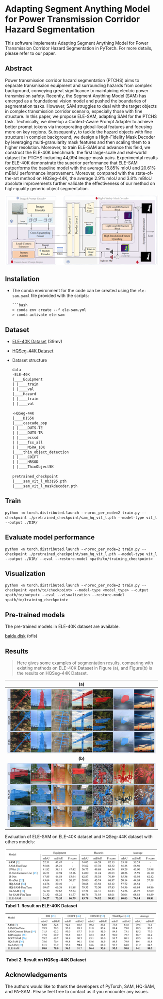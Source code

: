 # **Adapting Segment Anything Model for Power Transmission Corridor Hazard Segmentation**

This software implements Adapting Segment Anything Model for Power Transmission Corridor Hazard Segmentation in PyTorch. For more details, please refer to our paper. 

## Abstract

Power transmission corridor hazard segmentation (PTCHS) aims to separate transmission equipment and surrounding hazards from complex background, conveying great significance to maintaining electric power transmission safety. Recently, the Segment Anything Model (SAM) has emerged as a foundational vision model and pushed the boundaries of segmentation tasks. However, SAM struggles to deal with the target objects in complex transmission corridor scenario, especially those with fine structure. In this paper, we propose ELE-SAM, adapting SAM for the PTCHS task. Technically, we develop a Context-Aware Prompt Adapter to achieve better prompt tokens via incorporating global-local features and focusing more on key regions. Subsequently, to tackle the hazard objects with fine structure in complex background, we design a High-Fidelity Mask Decoder by leveraging multi-granularity mask features and then scaling them to a higher resolution. Moreover, to train ELE-SAM and advance this field, we construct the ELE-40K benchmark, the first large-scale and real-world dataset for PTCHS including 44,094 image-mask pairs. Experimental results for ELE-40K demonstrate the superior performance that ELE-SAM outperforms the baseline model with the average 16.85% mIoU and 20.61% mBIoU performance improvement. Moreover, compared with the state-of-the-art method on HQSeg-44K, the average 2.9% mIoU and 3.8% mBIoU absolute improvements further validate the effectiveness of our method on high-quality generic object segmentation.

![](./figure/overall.png)

## Installation

- The conda environment for the code can be created using the `ele-sam.yaml` file provided with the scripts:

  ```shell
  ```bash
  > conda env create --f ele-sam.yml
  > conda activate ele-sam
  ```

## Dataset

- [ELE-40K Dataset](https://pan.baidu.com/s/1-0v0G2HpX0K5-uKjTjLLQQ) (39mv)
- [HQSeg-44K Dataset](https://huggingface.co/sam-hq-team/sam-hq-training/tree/main/data) 

- Dataset structure

  ```
  data
  -ELE-40K
  |____Equipment
  | |____train
  | |____val
  |____Hazard
  | |____train
  | |____val
  
  -HQSeg-44K
  |____DIS5K
  |____cascade_psp
  | |____DUTS-TE
  | |____DUTS-TR
  | |____ecssd
  | |____fss_all
  | |____MSRA_10K
  |____thin_object_detection
  | |____COIFT
  | |____HRSOD
  | |____ThinObject5K
  
  pretrained_checkpoint
  |____sam_vit_l_0b3195.pth
  |____sam_vit_l_maskdecoder.pth
  ```

## Train

    python -m torch.distributed.launch --nproc_per_node=2 train.py --checkpoint ./pretrained_checkpoint/sam_hq_vit_l.pth --model-type vit_l --output ./DIR/

## Evaluate model performance

    python -m torch.distributed.launch --nproc_per_node=2 train.py --checkpoint ./pretrained_checkpoint/sam_hq_vit_l.pth --model-type vit_l --output ./DIR/ --eval --restore-model <path/to/training_checkpoint>

## Visualization

    python -m torch.distributed.launch --nproc_per_node=2 train.py --checkpoint <path/to/checkpoint> --model-type <model_type> --output <path/to/output> --eval --visualization --restore-model <path/to/training_checkpoint>

## Pre-trained models

The pre-trained models in ELE-40K dataset are available. 

[baidu disk](https://pan.baidu.com/s/1NCKNnxIBnXXeGZ-bwceRTg) (bfis)

## Results

>  Here gives some examples of segmentation results, comparing with existing methods on ELE-40K Dataset in Figure (a), and Figure(b) is the results on HQSeg-44K Dataset.  

|           (a)           |
| :---------------------: |
| ![image-20250312204732573](.\figure\vis-ele40k.png) |
| **(b)** |
| ![image-20250312204800442](.\figure\vis-hqseg.png) |

Evaluation of ELE-SAM on ELE-40K dataset and HQSeg-44K dataset with others models:

![image-20250312205620873](.\figure\tab-ele40k.png)                                                                 							**Tabel 1. Result on ELE-40K Dataset** 

![image-20250312205456346](.\figure\tab-hqseg.png)

​                                                          **Tabel 2. Result on HQSeg-44K Dataset** 

## Acknowledgements

The authors would like to thank the developers of PyTorch, SAM, HQ-SAM, and PA-SAM. 
Please feel free to contact us if you encounter any issues. 
